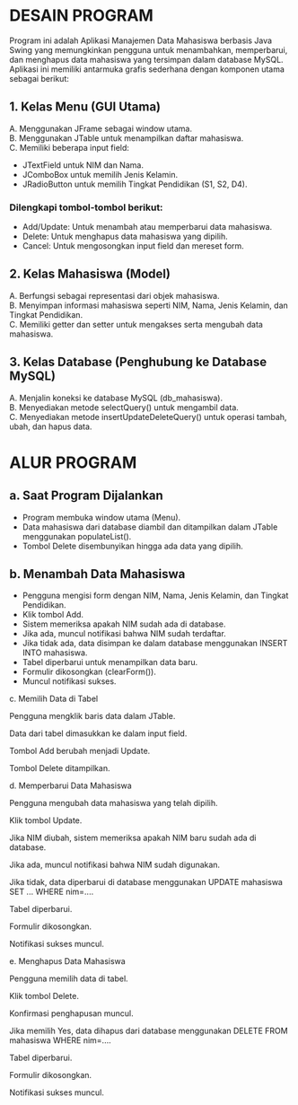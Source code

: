 # DESAIN PROGRAM

Program ini adalah Aplikasi Manajemen Data Mahasiswa berbasis Java Swing yang memungkinkan pengguna untuk menambahkan, memperbarui, dan menghapus data mahasiswa yang tersimpan dalam database MySQL. Aplikasi ini memiliki antarmuka grafis sederhana dengan komponen utama sebagai berikut:


## 1. Kelas Menu (GUI Utama)

A. Menggunakan JFrame sebagai window utama.  
B. Menggunakan JTable untuk menampilkan daftar mahasiswa.  
C. Memiliki beberapa input field:    
- JTextField untuk NIM dan Nama.  
- JComboBox untuk memilih Jenis Kelamin.  
- JRadioButton untuk memilih Tingkat Pendidikan (S1, S2, D4).
   
### Dilengkapi tombol-tombol berikut:  
- Add/Update: Untuk menambah atau memperbarui data mahasiswa.
- Delete: Untuk menghapus data mahasiswa yang dipilih.  
- Cancel: Untuk mengosongkan input field dan mereset form.  
  
## 2. Kelas Mahasiswa (Model)  
A. Berfungsi sebagai representasi dari objek mahasiswa.  
B. Menyimpan informasi mahasiswa seperti NIM, Nama, Jenis Kelamin, dan Tingkat Pendidikan.  
C. Memiliki getter dan setter untuk mengakses serta mengubah data mahasiswa.  
  
## 3. Kelas Database (Penghubung ke Database MySQL)  
A. Menjalin koneksi ke database MySQL (db_mahasiswa).  
B. Menyediakan metode selectQuery() untuk mengambil data.  
C. Menyediakan metode insertUpdateDeleteQuery() untuk operasi tambah, ubah, dan hapus data.  
  
# ALUR PROGRAM  
  
## a. Saat Program Dijalankan  
- Program membuka window utama (Menu).  
- Data mahasiswa dari database diambil dan ditampilkan dalam JTable menggunakan populateList().  
- Tombol Delete disembunyikan hingga ada data yang dipilih.  
  
## b. Menambah Data Mahasiswa
- Pengguna mengisi form dengan NIM, Nama, Jenis Kelamin, dan Tingkat Pendidikan.
- Klik tombol Add.
- Sistem memeriksa apakah NIM sudah ada di database.
- Jika ada, muncul notifikasi bahwa NIM sudah terdaftar.
- Jika tidak ada, data disimpan ke dalam database menggunakan INSERT INTO mahasiswa.
- Tabel diperbarui untuk menampilkan data baru.
- Formulir dikosongkan (clearForm()).
- Muncul notifikasi sukses.

c. Memilih Data di Tabel

Pengguna mengklik baris data dalam JTable.

Data dari tabel dimasukkan ke dalam input field.

Tombol Add berubah menjadi Update.

Tombol Delete ditampilkan.

d. Memperbarui Data Mahasiswa

Pengguna mengubah data mahasiswa yang telah dipilih.

Klik tombol Update.

Jika NIM diubah, sistem memeriksa apakah NIM baru sudah ada di database.

Jika ada, muncul notifikasi bahwa NIM sudah digunakan.

Jika tidak, data diperbarui di database menggunakan UPDATE mahasiswa SET ... WHERE nim=....

Tabel diperbarui.

Formulir dikosongkan.

Notifikasi sukses muncul.

e. Menghapus Data Mahasiswa

Pengguna memilih data di tabel.

Klik tombol Delete.

Konfirmasi penghapusan muncul.

Jika memilih Yes, data dihapus dari database menggunakan DELETE FROM mahasiswa WHERE nim=....

Tabel diperbarui.

Formulir dikosongkan.

Notifikasi sukses muncul.
